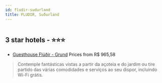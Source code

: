 ```yaml
---
id: fludir-sudurland
title: FLUDIR, Suðurland
---
```


<center><img src="https://i.travelapi.com/hotels/22000000/21970000/21960500/21960495/d6b18b0b_z.jpg" alt="" /></center>


##  3 star hotels - ⭐️⭐️⭐️

-    [Guesthouse Flúðir - Grund](https://us.hurb.com/hotels/fludir/guesthouse-fludir-grund-HT-TYTQ?cmp=18055) Prices from R$ 965,58
   > Contemple fantásticas vistas a partir da açoteia e do jardim ou tire partido das várias comodidades e serviços ao seu dispor, incluindo Wi-Fi grátis.
